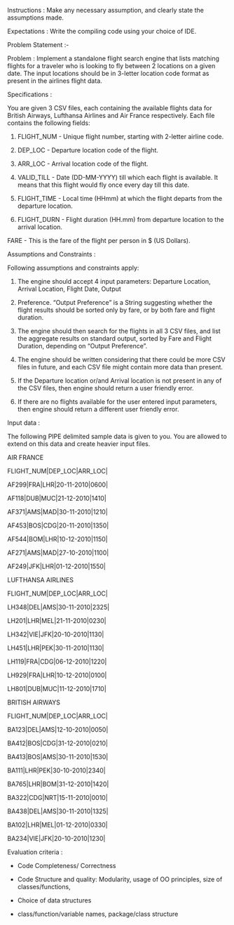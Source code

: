 Instructions : Make any necessary assumption, and clearly state the assumptions made.

Expectations : Write the compiling code using your choice of IDE.

Problem Statement :-

Problem : Implement a standalone flight search engine that lists matching flights for a traveler who is looking to fly between 2 locations on a given date. The input locations should be in 3-letter location code format as present in the airlines flight data.

Specifications : 

You are given 3 CSV files, each containing the available flights data for British Airways, Lufthansa Airlines and Air France respectively. Each file contains the following fields:

1) FLIGHT_NUM - Unique flight number, starting with 2-letter airline code.

2) DEP_LOC - Departure location code of the flight.

3) ARR_LOC - Arrival location code of the flight.

4) VALID_TILL - Date (DD-MM-YYYY) till which each flight is available. It means that this flight would fly once every day till this date.

5) FLIGHT_TIME - Local time (HHmm) at which the flight departs from the departure location.

6) FLIGHT_DURN - Flight duration (HH.mm) from departure location to the arrival location.

FARE - This is the fare of the flight per person in $ (US Dollars).

Assumptions and Constraints : 

Following assumptions and constraints apply:

1. The engine should accept 4 input parameters: Departure Location, Arrival Location, Flight Date, Output

2. Preference. “Output Preference” is a String suggesting whether the flight results should be sorted only by fare, or by both fare and flight duration.

3. The engine should then search for the flights in all 3 CSV files, and list the aggregate results on standard output, sorted by Fare and Flight Duration, depending on “Output Preference”.

4. The engine should be written considering that there could be more CSV files in future, and each CSV file might contain more data than present.

5. If the Departure location or/and Arrival location is not present in any of the CSV files, then engine should return a user friendly error. 

6. If there are no flights available for the user entered input parameters, then engine should return a different user friendly error.

Input data : 

The following PIPE delimited sample data is given to you. You are allowed to extend on this data and create heavier input files.

AIR FRANCE

FLIGHT_NUM|DEP_LOC|ARR_LOC|

AF299|FRA|LHR|20-11-2010|0600|

AF118|DUB|MUC|21-12-2010|1410|

AF371|AMS|MAD|30-11-2010|1210|

AF453|BOS|CDG|20-11-2010|1350|

AF544|BOM|LHR|10-12-2010|1150|

AF271|AMS|MAD|27-10-2010|1100|

AF249|JFK|LHR|01-12-2010|1550|

LUFTHANSA AIRLINES

FLIGHT_NUM|DEP_LOC|ARR_LOC|

LH348|DEL|AMS|30-11-2010|2325|

LH201|LHR|MEL|21-11-2010|0230|

LH342|VIE|JFK|20-10-2010|1130|

LH451|LHR|PEK|30-11-2010|1130|

LH119|FRA|CDG|06-12-2010|1220|

LH929|FRA|LHR|10-12-2010|0100|

LH801|DUB|MUC|11-12-2010|1710|

BRITISH AIRWAYS

FLIGHT_NUM|DEP_LOC|ARR_LOC|

BA123|DEL|AMS|12-10-2010|0050|

BA412|BOS|CDG|31-12-2010|0210|

BA413|BOS|AMS|30-11-2010|1530|

BA111|LHR|PEK|30-10-2010|2340|

BA765|LHR|BOM|31-12-2010|1420|

BA322|CDG|NRT|15-11-2010|0010|

BA438|DEL|AMS|30-11-2010|1325|

BA102|LHR|MEL|01-12-2010|0330|

BA234|VIE|JFK|20-10-2010|1230|

Evaluation criteria : 

* Code Completeness/ Correctness

* Code Structure and quality: Modularity, usage of OO principles, size of classes/functions,

* Choice of data structures

* class/function/variable names, package/class structure
